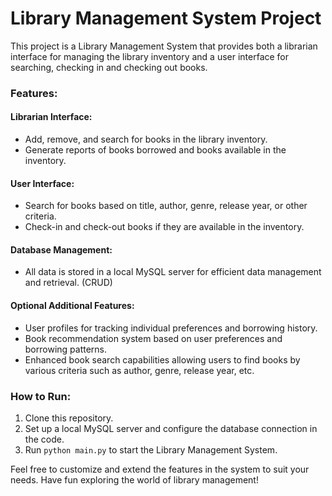 # Library Management System Project

This project is a Library Management System that provides both a librarian interface for managing the library inventory and a user interface for searching, checking in and checking out books.

### Features:

#### Librarian Interface:
- Add, remove, and search for books in the library inventory.
- Generate reports of books borrowed and books available in the inventory.

#### User Interface:
- Search for books based on title, author, genre, release year, or other criteria.
- Check-in and check-out books if they are available in the inventory.

#### Database Management:
- All data is stored in a local MySQL server for efficient data management and retrieval. (CRUD)

#### Optional Additional Features:
- User profiles for tracking individual preferences and borrowing history.
- Book recommendation system based on user preferences and borrowing patterns.
- Enhanced book search capabilities allowing users to find books by various criteria such as author, genre, release year, etc.

### How to Run:
1. Clone this repository.
2. Set up a local MySQL server and configure the database connection in the code.
3. Run `python main.py` to start the Library Management System.

Feel free to customize and extend the features in the system to suit your needs. Have fun exploring the world of library management!